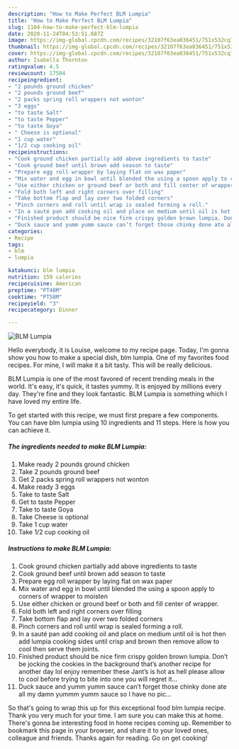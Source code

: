 ```yaml
---
description: "How to Make Perfect BLM Lumpia"
title: "How to Make Perfect BLM Lumpia"
slug: 1104-how-to-make-perfect-blm-lumpia
date: 2020-11-24T04:53:51.687Z
image: https://img-global.cpcdn.com/recipes/32107f63ea036451/751x532cq70/blm-lumpia-recipe-main-photo.jpg
thumbnail: https://img-global.cpcdn.com/recipes/32107f63ea036451/751x532cq70/blm-lumpia-recipe-main-photo.jpg
cover: https://img-global.cpcdn.com/recipes/32107f63ea036451/751x532cq70/blm-lumpia-recipe-main-photo.jpg
author: Isabella Thornton
ratingvalue: 4.5
reviewcount: 17504
recipeingredient:
- "2 pounds ground chicken"
- "2 pounds ground beef"
- "2 packs spring roll wrappers not wonton"
- "3 eggs"
- "to taste Salt"
- "to taste Pepper"
- "to taste Goya"
- " Cheese is optional"
- "1 cup water"
- "1/2 cup cooking oil"
recipeinstructions:
- "Cook ground chicken partially add above ingredients to taste"
- "Cook ground beef until brown add season to taste"
- "Prepare egg roll wrapper by laying flat on wax paper"
- "Mix water and egg in bowl until blended the using a spoon apply to corners of wrapper to moisten"
- "Use either chicken or ground beef or both and fill center of wrapper."
- "Fold both left and right corners over filling"
- "Take bottom flap and lay over two folded corners"
- "Pinch corners and roll until wrap is sealed forming a roll."
- "In a sauté pan add cooking oil and place on medium until oil is hot then add lumpia cooking sides until crisp and brown then remove allow to cool then serve them joints."
- "Finished product should be nice firm crispy golden brown lumpia. Don’t be jocking the cookies in the background that’s another recipe for another day lol enjoy remember these Jant’s is hot as hell please allow to cool before trying to bite into one you will regret it..."
- "Duck sauce and yumm yumm sauce can’t forget those chinky done ate all my damn yummm yumm sauce so I have no pic..."
categories:
- Recipe
tags:
- blm
- lumpia

katakunci: blm lumpia 
nutrition: 159 calories
recipecuisine: American
preptime: "PT40M"
cooktime: "PT58M"
recipeyield: "3"
recipecategory: Dinner

---
```



![BLM Lumpia](https://img-global.cpcdn.com/recipes/32107f63ea036451/751x532cq70/blm-lumpia-recipe-main-photo.jpg)

Hello everybody, it is Louise, welcome to my recipe page. Today, I'm gonna show you how to make a special dish, blm lumpia. One of my favorites food recipes. For mine, I will make it a bit tasty. This will be really delicious.



BLM Lumpia is one of the most favored of recent trending meals in the world. It's easy, it's quick, it tastes yummy. It is enjoyed by millions every day. They're fine and they look fantastic. BLM Lumpia is something which I have loved my entire life.


To get started with this recipe, we must first prepare a few components. You can have blm lumpia using 10 ingredients and 11 steps. Here is how you can achieve it.

<!--inarticleads1-->

##### The ingredients needed to make BLM Lumpia:

1. Make ready 2 pounds ground chicken
1. Take 2 pounds ground beef
1. Get 2 packs spring roll wrappers not wonton
1. Make ready 3 eggs
1. Take to taste Salt
1. Get to taste Pepper
1. Take to taste Goya
1. Take  Cheese is optional
1. Take 1 cup water
1. Take 1/2 cup cooking oil




<!--inarticleads2-->

##### Instructions to make BLM Lumpia:

1. Cook ground chicken partially add above ingredients to taste
1. Cook ground beef until brown add season to taste
1. Prepare egg roll wrapper by laying flat on wax paper
1. Mix water and egg in bowl until blended the using a spoon apply to corners of wrapper to moisten
1. Use either chicken or ground beef or both and fill center of wrapper.
1. Fold both left and right corners over filling
1. Take bottom flap and lay over two folded corners
1. Pinch corners and roll until wrap is sealed forming a roll.
1. In a sauté pan add cooking oil and place on medium until oil is hot then add lumpia cooking sides until crisp and brown then remove allow to cool then serve them joints.
1. Finished product should be nice firm crispy golden brown lumpia. Don’t be jocking the cookies in the background that’s another recipe for another day lol enjoy remember these Jant’s is hot as hell please allow to cool before trying to bite into one you will regret it...
1. Duck sauce and yumm yumm sauce can’t forget those chinky done ate all my damn yummm yumm sauce so I have no pic...




So that's going to wrap this up for this exceptional food blm lumpia recipe. Thank you very much for your time. I am sure you can make this at home. There's gonna be interesting food in home recipes coming up. Remember to bookmark this page in your browser, and share it to your loved ones, colleague and friends. Thanks again for reading. Go on get cooking!
